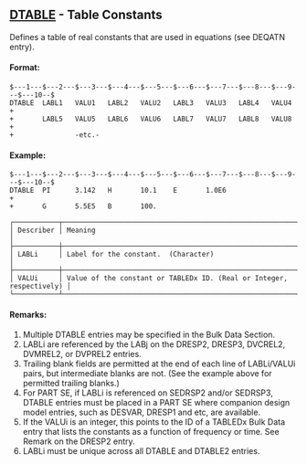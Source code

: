 ## [DTABLE](https://nexus.hexagon.com/documentationcenter/bundle/MSC_Nastran_2022.4/page/Nastran_Combined_Book/qrg/bulkde/TOC.DTABLE.xhtml) - Table Constants

Defines a table of real constants that are used in equations (see DEQATN entry).

#### Format:

```nastran
$---1---$---2---$---3---$---4---$---5---$---6---$---7---$---8---$---9---$---10--$
DTABLE  LABL1   VALU1   LABL2   VALU2   LABL3   VALU3   LABL4   VALU4   +       
+       LABL5   VALU5   LABL6   VALU6   LABL7   VALU7   LABL8   VALU8   +       
+               -etc.-                                                          
```

#### Example:

```nastran
$---1---$---2---$---3---$---4---$---5---$---6---$---7---$---8---$---9---$---10--$
DTABLE  PI      3.142   H       10.1    E       1.0E6                   +       
+       G       5.5E5   B       100.                                            
```

```text
┌───────────┬──────────────────────────────────────────────────────────────────────┐
│ Describer │ Meaning                                                              │
├───────────┼──────────────────────────────────────────────────────────────────────┤
│ LABLi     │ Label for the constant.  (Character)                                 │
├───────────┼──────────────────────────────────────────────────────────────────────┤
│ VALUi     │ Value of the constant or TABLEDx ID. (Real or Integer, respectively) │
└───────────┴──────────────────────────────────────────────────────────────────────┘
```

#### Remarks:

1. Multiple DTABLE entries may be specified in the Bulk Data Section.
2. LABLi are referenced by the LABj on the DRESP2, DRESP3, DVCREL2, DVMREL2, or DVPREL2 entries.
3. Trailing blank fields are permitted at the end of each line of LABLi/VALUi pairs, but intermediate blanks are not. (See the example above for permitted trailing blanks.)
4. For PART SE, if LABLi is referenced on SEDRSP2 and/or SEDRSP3, DTABLE entries must be placed in a PART SE where companion design model entries, such as DESVAR, DRESP1 and etc, are available.
5. If the VALUi is an integer, this points to the ID of a TABLEDx Bulk Data entry that lists the constants as a function of frequency or time. See Remark   on the DRESP2 entry.
6. LABLi must be unique across all DTABLE and DTABLE2 entries.

